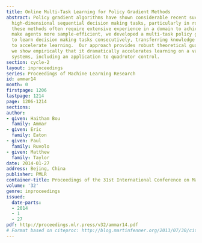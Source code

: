 ```yaml
---
title: Online Multi-Task Learning for Policy Gradient Methods
abstract: Policy gradient algorithms have shown considerable recent success in solving
  high-dimensional sequential decision making tasks, particularly in robotics.  However,
  these methods often require extensive experience in a domain to achieve high performance.  To
  make agents more sample-efficient, we developed a multi-task policy gradient method
  to learn decision making tasks consecutively, transferring knowledge between tasks
  to accelerate learning.  Our approach provides robust theoretical guarantees, and
  we show empirically that it dramatically accelerates learning on a variety of dynamical
  systems, including an application to quadrotor control.
section: cycle-2
layout: inproceedings
series: Proceedings of Machine Learning Research
id: ammar14
month: 0
firstpage: 1206
lastpage: 1214
page: 1206-1214
sections: 
author:
- given: Haitham Bou
  family: Ammar
- given: Eric
  family: Eaton
- given: Paul
  family: Ruvolo
- given: Matthew
  family: Taylor
date: 2014-01-27
address: Bejing, China
publisher: PMLR
container-title: Proceedings of the 31st International Conference on Machine Learning
volume: '32'
genre: inproceedings
issued:
  date-parts:
  - 2014
  - 1
  - 27
pdf: http://proceedings.mlr.press/v32/ammar14.pdf
# Format based on citeproc: http://blog.martinfenner.org/2013/07/30/citeproc-yaml-for-bibliographies/
---
```

